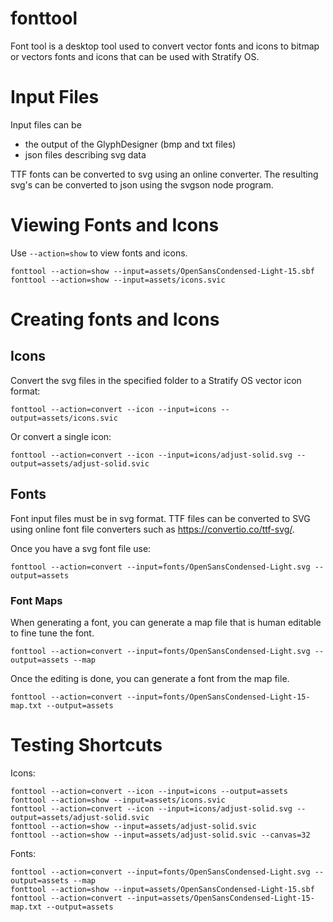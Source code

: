 # fonttool

Font tool is a desktop tool used to convert vector fonts and icons to bitmap or vectors fonts and icons that can be used with Stratify OS.

# Input Files

Input files can be 

- the output of the GlyphDesigner (bmp and txt files)
- json files describing svg data

TTF fonts can be converted to svg using an online converter. The resulting svg's can be converted to json using the svgson node program.

# Viewing Fonts and Icons

Use `--action=show` to view fonts and icons.

```
fonttool --action=show --input=assets/OpenSansCondensed-Light-15.sbf
fonttool --action=show --input=assets/icons.svic
```

# Creating fonts and Icons

## Icons

Convert the svg files in the specified folder to a Stratify OS vector icon format:

```
fonttool --action=convert --icon --input=icons --output=assets/icons.svic
```

Or convert a single icon:

```
fonttool --action=convert --icon --input=icons/adjust-solid.svg --output=assets/adjust-solid.svic
```

## Fonts

Font input files must be in svg format. TTF files can be converted to SVG using online font file converters such as https://convertio.co/ttf-svg/.

Once you have a svg font file use:

```
fonttool --action=convert --input=fonts/OpenSansCondensed-Light.svg --output=assets
```

### Font Maps

When generating a font, you can generate a map file that is human editable to fine tune the font.

```
fonttool --action=convert --input=fonts/OpenSansCondensed-Light.svg --output=assets --map
```

Once the editing is done, you can generate a font from the map file.

```
fonttool --action=convert --input=fonts/OpenSansCondensed-Light-15-map.txt --output=assets
```


# Testing Shortcuts

Icons:

```
fonttool --action=convert --icon --input=icons --output=assets
fonttool --action=show --input=assets/icons.svic
fonttool --action=convert --icon --input=icons/adjust-solid.svg --output=assets/adjust-solid.svic
fonttool --action=show --input=assets/adjust-solid.svic
fonttool --action=show --input=assets/adjust-solid.svic --canvas=32
```

Fonts:


```
fonttool --action=convert --input=fonts/OpenSansCondensed-Light.svg --output=assets --map
fonttool --action=show --input=assets/OpenSansCondensed-Light-15.sbf
fonttool --action=convert --input=assets/OpenSansCondensed-Light-15-map.txt --output=assets
```